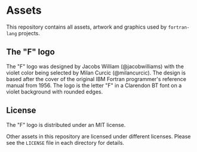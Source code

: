 # Assets

This repository contains all assets, artwork and graphics used by `fortran-lang` projects.

## The "F" logo

The "F" logo was designed by Jacobs William (@jacobwilliams) with the violet color
being selected by Milan Curcic (@milancurcic). The design is based after the
cover of the original IBM Fortran programmer's reference manual from 1956.
The logo is the letter "F" in a Clarendon BT font on a violet background with rounded edges.

## License

The "F" logo is distributed under an MIT license.

Other assets in this repository are licensed under different licenses.
Please see the `LICENSE` file in each directory for details.
